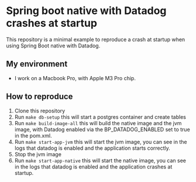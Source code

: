 # Spring boot native with Datadog crashes at startup

This repository is a minimal example to reproduce a crash at startup when using Spring Boot native with Datadog.

## My environment
- I work on a Macbook Pro, with Apple M3 Pro chip.

## How to reproduce

1. Clone this repository
2. Run `make db-setup` this will start a postgres container and create tables
3. Run `make build-image-all` this will build the native image and the jvm image, with Datadog enabled via the BP_DATADOG_ENABLED set to true in the pom.xml.
4. Run `make start-app-jvm` this will start the jvm image, you can see in the logs that datadog is enabled and the application starts correctly.
5. Stop the jvm image
6. Run `make start-app-native` this will start the native image, you can see in the logs that datadog is enabled and the application crashes at startup.